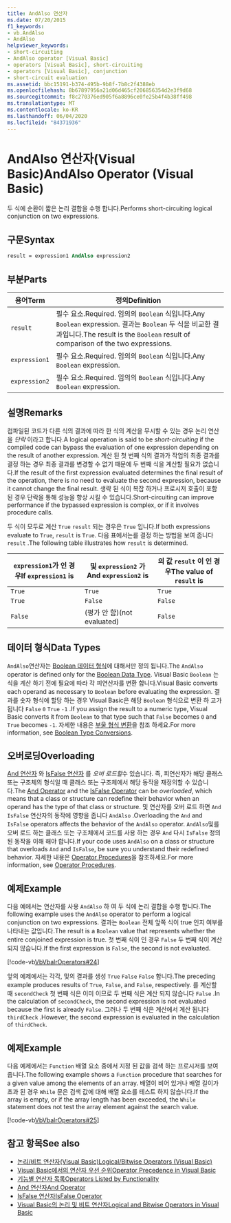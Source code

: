 ```yaml
---
title: AndAlso 연산자
ms.date: 07/20/2015
f1_keywords:
- vb.AndAlso
- AndAlso
helpviewer_keywords:
- short-circuiting
- AndAlso operator [Visual Basic]
- operators [Visual Basic], short-circuiting
- operators [Visual Basic], conjunction
- short-circuit evaluation
ms.assetid: bbc15191-b374-495b-9b8f-7b8c2f4388eb
ms.openlocfilehash: 8b67897956a21d06d465cf206856354d2e3f9d68
ms.sourcegitcommit: f8c270376ed905f6a8896ce0fe25b4f4b38ff498
ms.translationtype: MT
ms.contentlocale: ko-KR
ms.lasthandoff: 06/04/2020
ms.locfileid: "84371936"
---
```

# <a name="andalso-operator-visual-basic"></a><span data-ttu-id="f13b7-102">AndAlso 연산자(Visual Basic)</span><span class="sxs-lookup"><span data-stu-id="f13b7-102">AndAlso Operator (Visual Basic)</span></span>
<span data-ttu-id="f13b7-103">두 식에 순환이 짧은 논리 결합을 수행 합니다.</span><span class="sxs-lookup"><span data-stu-id="f13b7-103">Performs short-circuiting logical conjunction on two expressions.</span></span>  
  
## <a name="syntax"></a><span data-ttu-id="f13b7-104">구문</span><span class="sxs-lookup"><span data-stu-id="f13b7-104">Syntax</span></span>  
  
```vb
result = expression1 AndAlso expression2  
```  
  
## <a name="parts"></a><span data-ttu-id="f13b7-105">부분</span><span class="sxs-lookup"><span data-stu-id="f13b7-105">Parts</span></span>  
  
|<span data-ttu-id="f13b7-106">용어</span><span class="sxs-lookup"><span data-stu-id="f13b7-106">Term</span></span>|<span data-ttu-id="f13b7-107">정의</span><span class="sxs-lookup"><span data-stu-id="f13b7-107">Definition</span></span>|  
|---|---|  
|`result`|<span data-ttu-id="f13b7-108">필수 요소.</span><span class="sxs-lookup"><span data-stu-id="f13b7-108">Required.</span></span> <span data-ttu-id="f13b7-109">임의의 `Boolean` 식입니다.</span><span class="sxs-lookup"><span data-stu-id="f13b7-109">Any `Boolean` expression.</span></span> <span data-ttu-id="f13b7-110">결과는 `Boolean` 두 식을 비교한 결과입니다.</span><span class="sxs-lookup"><span data-stu-id="f13b7-110">The result is the `Boolean` result of comparison of the two expressions.</span></span>|  
|`expression1`|<span data-ttu-id="f13b7-111">필수 요소.</span><span class="sxs-lookup"><span data-stu-id="f13b7-111">Required.</span></span> <span data-ttu-id="f13b7-112">임의의 `Boolean` 식입니다.</span><span class="sxs-lookup"><span data-stu-id="f13b7-112">Any `Boolean` expression.</span></span>|  
|`expression2`|<span data-ttu-id="f13b7-113">필수 요소.</span><span class="sxs-lookup"><span data-stu-id="f13b7-113">Required.</span></span> <span data-ttu-id="f13b7-114">임의의 `Boolean` 식입니다.</span><span class="sxs-lookup"><span data-stu-id="f13b7-114">Any `Boolean` expression.</span></span>|  
  
## <a name="remarks"></a><span data-ttu-id="f13b7-115">설명</span><span class="sxs-lookup"><span data-stu-id="f13b7-115">Remarks</span></span>  
 <span data-ttu-id="f13b7-116">컴파일된 코드가 다른 식의 결과에 따라 한 식의 계산을 무시할 수 있는 경우 논리 연산을 *단락* 이라고 합니다.</span><span class="sxs-lookup"><span data-stu-id="f13b7-116">A logical operation is said to be *short-circuiting* if the compiled code can bypass the evaluation of one expression depending on the result of another expression.</span></span> <span data-ttu-id="f13b7-117">계산 된 첫 번째 식의 결과가 작업의 최종 결과를 결정 하는 경우 최종 결과를 변경할 수 없기 때문에 두 번째 식을 계산할 필요가 없습니다.</span><span class="sxs-lookup"><span data-stu-id="f13b7-117">If the result of the first expression evaluated determines the final result of the operation, there is no need to evaluate the second expression, because it cannot change the final result.</span></span> <span data-ttu-id="f13b7-118">생략 된 식이 복잡 하거나 프로시저 호출이 포함 된 경우 단락을 통해 성능을 향상 시킬 수 있습니다.</span><span class="sxs-lookup"><span data-stu-id="f13b7-118">Short-circuiting can improve performance if the bypassed expression is complex, or if it involves procedure calls.</span></span>  
  
 <span data-ttu-id="f13b7-119">두 식이 모두로 계산 `True` `result` 되는 경우은 `True` 입니다.</span><span class="sxs-lookup"><span data-stu-id="f13b7-119">If both expressions evaluate to `True`, `result` is `True`.</span></span> <span data-ttu-id="f13b7-120">다음 표에서는를 결정 하는 방법을 보여 줍니다 `result` .</span><span class="sxs-lookup"><span data-stu-id="f13b7-120">The following table illustrates how `result` is determined.</span></span>  
  
|<span data-ttu-id="f13b7-121">`expression1`가 인 경우</span><span class="sxs-lookup"><span data-stu-id="f13b7-121">If `expression1` is</span></span>|<span data-ttu-id="f13b7-122">및 `expression2` 가</span><span class="sxs-lookup"><span data-stu-id="f13b7-122">And `expression2` is</span></span>|<span data-ttu-id="f13b7-123">의 값 `result` 이 인 경우</span><span class="sxs-lookup"><span data-stu-id="f13b7-123">The value of `result` is</span></span>|  
|---|---|---|  
|`True`|`True`|`True`|  
|`True`|`False`|`False`|  
|`False`|<span data-ttu-id="f13b7-124">(평가 안 함)</span><span class="sxs-lookup"><span data-stu-id="f13b7-124">(not evaluated)</span></span>|`False`|  
  
## <a name="data-types"></a><span data-ttu-id="f13b7-125">데이터 형식</span><span class="sxs-lookup"><span data-stu-id="f13b7-125">Data Types</span></span>  
 <span data-ttu-id="f13b7-126">`AndAlso`연산자는 [Boolean 데이터 형식](../data-types/boolean-data-type.md)에 대해서만 정의 됩니다.</span><span class="sxs-lookup"><span data-stu-id="f13b7-126">The `AndAlso` operator is defined only for the [Boolean Data Type](../data-types/boolean-data-type.md).</span></span> <span data-ttu-id="f13b7-127">Visual Basic `Boolean` 는 식을 계산 하기 전에 필요에 따라 각 피연산자를 변환 합니다.</span><span class="sxs-lookup"><span data-stu-id="f13b7-127">Visual Basic converts each operand as necessary to `Boolean` before evaluating the expression.</span></span> <span data-ttu-id="f13b7-128">결과를 숫자 형식에 할당 하는 경우 Visual Basic은 해당 `Boolean` 형식으로 변환 하 고가 됩니다 `False` `0` `True` `-1` .</span><span class="sxs-lookup"><span data-stu-id="f13b7-128">If you assign the result to a numeric type, Visual Basic converts it from `Boolean` to that type such that `False` becomes `0` and `True` becomes `-1`.</span></span>
<span data-ttu-id="f13b7-129">자세한 내용은 [부울 형식 변환](../data-types/boolean-data-type.md#type-conversions)을 참조 하세요.</span><span class="sxs-lookup"><span data-stu-id="f13b7-129">For more information, see [Boolean Type Conversions](../data-types/boolean-data-type.md#type-conversions).</span></span>
  
## <a name="overloading"></a><span data-ttu-id="f13b7-130">오버로딩</span><span class="sxs-lookup"><span data-stu-id="f13b7-130">Overloading</span></span>  
 <span data-ttu-id="f13b7-131">[And 연산자](and-operator.md) 와 [IsFalse 연산자](isfalse-operator.md) 를 *오버 로드할*수 있습니다. 즉, 피연산자가 해당 클래스 또는 구조체의 형식일 때 클래스 또는 구조체에서 해당 동작을 재정의할 수 있습니다.</span><span class="sxs-lookup"><span data-stu-id="f13b7-131">The [And Operator](and-operator.md) and the [IsFalse Operator](isfalse-operator.md) can be *overloaded*, which means that a class or structure can redefine their behavior when an operand has the type of that class or structure.</span></span> <span data-ttu-id="f13b7-132">및 연산자를 오버 로드 하면 `And` `IsFalse` 연산자의 동작에 영향을 줍니다 `AndAlso` .</span><span class="sxs-lookup"><span data-stu-id="f13b7-132">Overloading the `And` and `IsFalse` operators affects the behavior of the `AndAlso` operator.</span></span> <span data-ttu-id="f13b7-133">`AndAlso`및를 오버 로드 하는 클래스 또는 구조체에서 코드를 사용 하는 경우 `And` 다시 `IsFalse` 정의 된 동작을 이해 해야 합니다.</span><span class="sxs-lookup"><span data-stu-id="f13b7-133">If your code uses `AndAlso` on a class or structure that overloads `And` and `IsFalse`, be sure you understand their redefined behavior.</span></span> <span data-ttu-id="f13b7-134">자세한 내용은 [Operator Procedures](../../programming-guide/language-features/procedures/operator-procedures.md)을 참조하세요.</span><span class="sxs-lookup"><span data-stu-id="f13b7-134">For more information, see [Operator Procedures](../../programming-guide/language-features/procedures/operator-procedures.md).</span></span>  
  
## <a name="example"></a><span data-ttu-id="f13b7-135">예제</span><span class="sxs-lookup"><span data-stu-id="f13b7-135">Example</span></span>  
 <span data-ttu-id="f13b7-136">다음 예에서는 연산자를 사용 `AndAlso` 하 여 두 식에 논리 결합을 수행 합니다.</span><span class="sxs-lookup"><span data-stu-id="f13b7-136">The following example uses the `AndAlso` operator to perform a logical conjunction on two expressions.</span></span> <span data-ttu-id="f13b7-137">결과는 `Boolean` 전체 앞쪽 식이 true 인지 여부를 나타내는 값입니다.</span><span class="sxs-lookup"><span data-stu-id="f13b7-137">The result is a `Boolean` value that represents whether the entire conjoined expression is true.</span></span> <span data-ttu-id="f13b7-138">첫 번째 식이 인 경우 `False` 두 번째 식이 계산 되지 않습니다.</span><span class="sxs-lookup"><span data-stu-id="f13b7-138">If the first expression is `False`, the second is not evaluated.</span></span>  
  
 [!code-vb[VbVbalrOperators#24](~/samples/snippets/visualbasic/VS_Snippets_VBCSharp/VbVbalrOperators/VB/Class1.vb#24)]  
  
 <span data-ttu-id="f13b7-139">앞의 예제에서는 각각, 및의 결과를 생성 `True` `False` `False` 합니다.</span><span class="sxs-lookup"><span data-stu-id="f13b7-139">The preceding example produces results of `True`, `False`, and `False`, respectively.</span></span> <span data-ttu-id="f13b7-140">를 계산할 때 `secondCheck` 첫 번째 식은 이미 이므로 두 번째 식은 계산 되지 않습니다 `False` .</span><span class="sxs-lookup"><span data-stu-id="f13b7-140">In the calculation of `secondCheck`, the second expression is not evaluated because the first is already `False`.</span></span> <span data-ttu-id="f13b7-141">그러나 두 번째 식은 계산에서 계산 됩니다 `thirdCheck` .</span><span class="sxs-lookup"><span data-stu-id="f13b7-141">However, the second expression is evaluated in the calculation of `thirdCheck`.</span></span>  
  
## <a name="example"></a><span data-ttu-id="f13b7-142">예제</span><span class="sxs-lookup"><span data-stu-id="f13b7-142">Example</span></span>  
 <span data-ttu-id="f13b7-143">다음 예제에서는 `Function` 배열 요소 중에서 지정 된 값을 검색 하는 프로시저를 보여 줍니다.</span><span class="sxs-lookup"><span data-stu-id="f13b7-143">The following example shows a `Function` procedure that searches for a given value among the elements of an array.</span></span> <span data-ttu-id="f13b7-144">배열이 비어 있거나 배열 길이가 초과 된 경우 `While` 문은 검색 값에 대해 배열 요소를 테스트 하지 않습니다.</span><span class="sxs-lookup"><span data-stu-id="f13b7-144">If the array is empty, or if the array length has been exceeded, the `While` statement does not test the array element against the search value.</span></span>  
  
 [!code-vb[VbVbalrOperators#25](~/samples/snippets/visualbasic/VS_Snippets_VBCSharp/VbVbalrOperators/VB/Class1.vb#25)]  
  
## <a name="see-also"></a><span data-ttu-id="f13b7-145">참고 항목</span><span class="sxs-lookup"><span data-stu-id="f13b7-145">See also</span></span>

- [<span data-ttu-id="f13b7-146">논리/비트 연산자(Visual Basic)</span><span class="sxs-lookup"><span data-stu-id="f13b7-146">Logical/Bitwise Operators (Visual Basic)</span></span>](logical-bitwise-operators.md)
- [<span data-ttu-id="f13b7-147">Visual Basic에서의 연산자 우선 순위</span><span class="sxs-lookup"><span data-stu-id="f13b7-147">Operator Precedence in Visual Basic</span></span>](operator-precedence.md)
- [<span data-ttu-id="f13b7-148">기능별 연산자 목록</span><span class="sxs-lookup"><span data-stu-id="f13b7-148">Operators Listed by Functionality</span></span>](operators-listed-by-functionality.md)
- [<span data-ttu-id="f13b7-149">And 연산자</span><span class="sxs-lookup"><span data-stu-id="f13b7-149">And Operator</span></span>](and-operator.md)
- [<span data-ttu-id="f13b7-150">IsFalse 연산자</span><span class="sxs-lookup"><span data-stu-id="f13b7-150">IsFalse Operator</span></span>](isfalse-operator.md)
- [<span data-ttu-id="f13b7-151">Visual Basic의 논리 및 비트 연산자</span><span class="sxs-lookup"><span data-stu-id="f13b7-151">Logical and Bitwise Operators in Visual Basic</span></span>](../../programming-guide/language-features/operators-and-expressions/logical-and-bitwise-operators.md)
